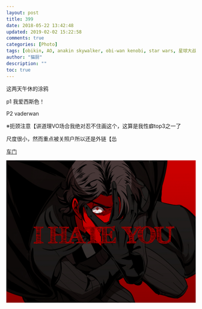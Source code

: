 ```yaml
---
layout: post
title: 399
date: 2018-05-22 13:42:48
updated: 2019-02-02 15:22:58
comments: true
categories: [Photo]
tags: [obikin, AO, anakin skywalker, obi-wan kenobi, star wars, 星球大战, vaderwan]
author: "猫厨"
description: ""
toc: true
---
```


<p>这两天午休的涂鸦<br /></p> 
<p>p1 我爱西斯色！</p> 
<p>P2 vaderwan </p> 
<p>※扼颈注意【讲道理VO场合我绝对忍不住画这个，这算是我性癖top3之一了</p> 
<p>尺度很小，然而重点被关照户所以还是外链【怂</p> 
<p><a rel="nofollow" href="https://images-wixmp-ed30a86b8c4ca887773594c2.wixmp.com/intermediary/f/d97cf4c4-1f95-4c79-9e66-10b31d5fac97/dcyosst-eeb76b7e-a98d-4162-8ff2-3c6d5f2cf3ca.jpg" target="_blank"  >车门</a></p>

![](https://raw.githubusercontent.com/alicewish/meowchain247/master/img_cVZNdzJtQk9JV2ZSOXdlV29SVkhFVVhESWRuNlRBUlJqLzdYV0wvVGYreHBMYmRISzc3L2x3PT0.jpg)